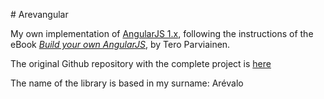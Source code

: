 # Arevangular

My own implementation of [AngularJS 1.x](https://angularjs.org/), following the instructions of the eBook [*Build your own AngularJS*](http://teropa.info/build-your-own-angular/), by Tero Parviainen.

The original Github repository with the complete project is [here](https://github.com/teropa/build-your-own-angularjs)

The name of the library is based in my surname: Arévalo